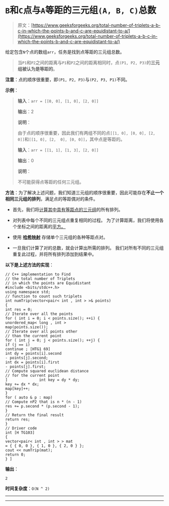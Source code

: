 # `B`和`C`点与`A`等距的三元组`(A, B, C)`总数

> 原文：[https://www.geeksforgeeks.org/total-number-of-triplets-a-b-c-in-which-the-points-b-and-c-are-equidistant-to-a/](https://www.geeksforgeeks.org/total-number-of-triplets-a-b-c-in-which-the-points-b-and-c-are-equidistant-to-a/)

给定包含`N`个点的数组`arr`，任务是找到点等距的三元组总数。

> 当`P1`和`P2`之间的距离与`P1`和`P2`之间的距离相同时，点`(P1, P2, P3)`的**三元组被认为是等距的**。

**注意**：点的顺序很重要，即`(P1, P2, P3)`与`(P2, P3, P1)`不同。

**示例**：

> **输入**：`arr = [[0, 0], [1, 0], [2, 0]]`
>
> **输出**：2
>
> **说明**：
>
> 由于点的顺序很重要，因此我们有两组不同的点`[[1, 0], [0, 0], [2, 0]]`和`[[1, 0], [2,  0], [0, 0]]`，其中点是等距的。
> 
> **输入**：`arr = [[1, 1], [1, 3], [2, 0]]`
>
> **输出**：0
>
> **说明**：
>
> 不可能获得点等距的任何三元组。

**方法**：为了解决上述问题，我们知道三元组的顺序很重要，因此可能存在**不止一个相同三元组的排列**，满足点的等距偶对的条件。

*   首先，我们将[计算其中具有等距点的三元组](https://www.geeksforgeeks.org/python-all-possible-permutations-of-n-lists/)的所有排列。

*   对列表中每个不同的三元组点重复相同的过程。 为了计算距离，我们将使用各个坐标之间的距离的[平方。](https://www.geeksforgeeks.org/program-distance-two-points-earth/)

*   使用 [**哈希映射**](http://www.geeksforgeeks.org/java-util-hashmap-in-java/) 存储单个三元组的各种等距点对。

*   一旦我们计算了对的总数，就会计算出所需的排列。 我们对所有不同的三元组重复此过程，并将所有排列添加到结果中。

**以下是上述方法的实现**：

```
// C++ implementation to Find
// the total number of Triplets
// in which the points are Equidistant
#include <bits/stdc++.h>
using namespace std;
// function to count such triplets
int numTrip(vector<pair< int , int > >& points)
{
int res = 0;
// Iterate over all the points
for ( int i = 0; i < points.size(); ++i) {
unordered_map< long , int >
map(points.size());
// Iterate over all points other
// than the current point
for ( int j = 0; j < points.size(); ++j) {
if (j == i)
continue ; [HTG1 69]
int dy = points[i].second
- points[j].second;
int dx = points[i].first
- points[j].first;
// Compute squared euclidean distance
// for the current point
]              int key = dy * dy;
key += dx * dx;
map[key]++;
}
for ( auto & p : map)
// Compute nP2 that is n * (n - 1)
res += p.second * (p.second - 1);
}
// Return the final result
return res;
}
// Driver code
int [H TG103]
{
vector<pair< int , int > > mat
= { { 0, 0 }, { 1, 0 }, { 2, 0 } };
cout << numTrip(mat);
return 0;
} ]
```

**输出**：

```
2

```

**时间复杂度**：`O(N ^ 2)`



* * *

* * *



